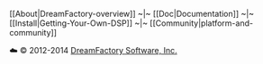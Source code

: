 [[About|DreamFactory-overview]] ~|~ [[Doc|Documentation]] ~|~ [[Install|Getting-Your-Own-DSP]] ~|~ [[Community|platform-and-community]]

:cloud: &copy; 2012-2014 [DreamFactory Software, Inc.][dfcom]

[dfcom]: https://www.dreamfactory.com/  "DreamFactory.com"
